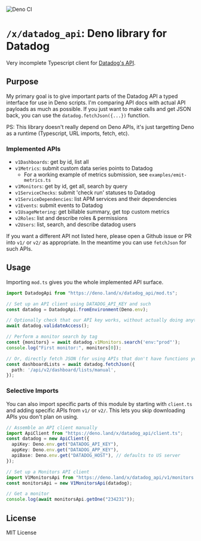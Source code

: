 ![Deno CI](https://github.com/cloudydeno/deno-datadog_api/workflows/CI/badge.svg?branch=main)

# `/x/datadog_api`: Deno library for Datadog

Very incomplete Typescript client
for [Datadog's API](https://docs.datadoghq.com/api/v1/).

## Purpose

My primary goal is to give important parts of the Datadog API
a typed interface for use in Deno scripts.
I'm comparing API docs with actual API payloads as much as possible.
If you just want to make calls and get JSON back,
you can use the `datadog.fetchJson({...})` function.

PS: This library doesn't really depend on Deno APIs,
it's just targetting Deno as a runtime (Typescript, URL imports, fetch, etc).

### Implemented APIs

* `v1Dashboards`: get by id, list all
* `v1Metrics`: submit custom data series points to Datadog
    * For a working example of metrics submission, see `examples/emit-metrics.ts`
* `v1Monitors`: get by id, get all, search by query
* `v1ServiceChecks`: submit 'check run' statuses to Datadog
* `v1ServiceDependencies`: list APM services and their dependencies
* `v1Events`: submit events to Datadog
* `v1UsageMetering`: get billable summary, get top custom metrics
* `v2Roles`: list and describe roles & permissions
* `v2Users`: list, search, and describe datadog users

If you want a different API not listed here,
please open a Github issue or PR into `v1/` or `v2/` as appropriate.
In the meantime you can use `fetchJson` for such APIs.

## Usage

Importing `mod.ts` gives you the whole implemented API surface.

```typescript
import DatadogApi from "https://deno.land/x/datadog_api/mod.ts";

// Set up an API client using DATADOG_API_KEY and such
const datadog = DatadogApi.fromEnvironment(Deno.env);

// Optionally check that our API key works, without actually doing anything
await datadog.validateAccess();

// Perform a monitor search by tag
const {monitors} = await datadog.v1Monitors.search('env:"prod"');
console.log("First monitor:", monitors[0]);

// Or, directly fetch JSON (for using APIs that don't have functions yet)
const dashboardLists = await datadog.fetchJson({
  path: '/api/v2/dashboard/lists/manual',
});
```

### Selective Imports

You can also import specific parts of this module by
starting with `client.ts` and adding specific APIs from `v1/` or `v2/`.
This lets you skip downloading APIs you don't plan on using.

```typescript
// Assemble an API client manually
import ApiClient from "https://deno.land/x/datadog_api/client.ts";
const datadog = new ApiClient({
  apiKey: Deno.env.get("DATADOG_API_KEY"),
  appKey: Deno.env.get("DATADOG_APP_KEY"),
  apiBase: Deno.env.get("DATADOG_HOST"), // defaults to US server
});

// Set up a Monitors API client
import V1MonitorsApi from "https://deno.land/x/datadog_api/v1/monitors.ts";
const monitorsApi = new V1MonitorsApi(datadog);

// Get a monitor
console.log(await monitorsApi.getOne("234231"));
```

## License

MIT License
